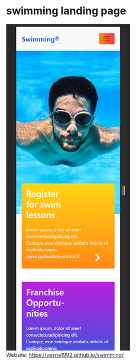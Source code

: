 # swimming landing page
![GitHub Logo](/img/screenshot.png)  
Website: https://vesna1992.github.io/swimming/

